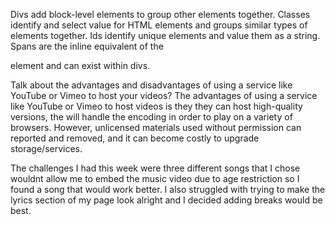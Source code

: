 Divs add block-level elements to group other elements together. Classes identify and select value for HTML elements and groups similar types of elements together. Ids identify unique elements and value them as a string. Spans are the inline equivalent of the <div> element and can exist within divs.

Talk about the advantages and disadvantages of using a service like YouTube or Vimeo to host your videos? The advantages of using a service like YouTube or Vimeo to host videos is they they can host high-quality versions, the will handle the encoding in order to play on a variety of browsers. However, unlicensed materials used without permission can reported and removed, and it can become costly to upgrade storage/services.

The challenges I had this week were three different songs that I chose wouldnt allow me to embed the music video due to age restriction so I found a song that would work better. I also struggled with trying to make the lyrics section of my page look alright and I decided adding breaks would be best.

